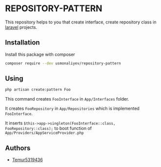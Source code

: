 
# REPOSITORY-PATTERN
This repository helps to you that create interface, create repository class in [laravel](https://laravel.com/) projects.
## Installation

Install this package with composer

```bash
composer require --dev usmonaliyev/repository-pattern
```
    
## Using

```bash
php artisan create:pattern Foo
```

This command creates `FooInterface` in `App/Interfaces` folder.

It creates `FooRepository` in `App/Repositories` which is implemented `FooInterface`.

It inserts `$this->app->singleton(FooInterface::class, FooRepository::class);` to boot function of `App/Providers/AppServiceProvider.php` 
## Authors

- [Temur5319436](https://www.github.com/Temur5319436)


